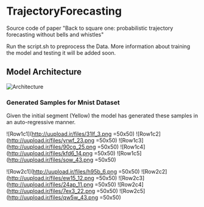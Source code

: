 # TrajectoryForecasting
Source code of paper "Back to square one: probabilistic trajectory forecasting without bells and whistles"

Run the script.sh to preprocess the Data.
More information about training the model and testing it will be added soon.

## Model Architecture
![Architecture](http://uupload.ir/files/qfyl_model.png)

### Generated Samples for Mnist Dataset
Given the initial segment (Yellow) the model has generated these samples in an auto-regressive manner.

![Row1c1](http://uupload.ir/files/31lf_3.png =50x50)
![Row1c2](http://uupload.ir/files/yrwf_23.png =50x50)
![Row1c3](http://uupload.ir/files/90cg_25.png =50x50)
![Row1c4](http://uupload.ir/files/kfd6_14.png =50x50)
![Row1c5](http://uupload.ir/files/sow_43.png =50x50)

![Row2c1](http://uupload.ir/files/h95b_6.png =50x50)
![Row2c2](http://uupload.ir/files/ew15_12.png =50x50)
![Row2c3](http://uupload.ir/files/24ap_11.png =50x50)
![Row2c4](http://uupload.ir/files/7ex3_22.png =50x50)
![Row2c5](http://uupload.ir/files/qw5w_43.png =50x50)






